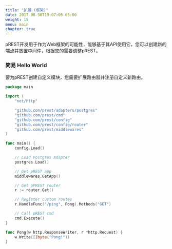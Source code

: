 ```yaml
---
title: "扩展 (框架)"
date: 2017-08-30T19:07:05-03:00
weight: 15
menu: main
chapter: true
---
```



pREST开发用于作为Web框架的可能性，能够基于其API使用它，您可以创建新的端点并放置中间件，根据您的需要调整pREST。

### 简易 Hello World


要为pREST创建自定义模块，您需要扩展路由器并注册自定义新路由。

```go
package main

import (
	"net/http"

	"github.com/prest/adapters/postgres"
	"github.com/prest/cmd"
	"github.com/prest/config"
	"github.com/prest/config/router"
	"github.com/prest/middlewares"
)

func main() {
	config.Load()

	// Load Postgres Adapter
	postgres.Load()

	// Get pREST app
	middlewares.GetApp()

	// Get pPREST router
	r := router.Get()

	// Register custom routes
	r.HandleFunc("/ping", Pong).Methods("GET")

	// Call pREST cmd
	cmd.Execute()
}

func Pong(w http.ResponseWriter, r *http.Request) {
	w.Write([]byte("Pong!"))
}
```